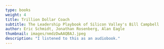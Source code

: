 ```yaml
---
type: books
weight: 4
title: Trillion Dollar Coach
subtitle: The Leadership Playbook of Silicon Valley's Bill Campbell
author: Eric Schmidt, Jonathan Rosenberg, Alan Eagle
thumbnail: images/nmdzDwAAQBAJ.jpeg
description: "I listened to this as an audiobook."
---
```

